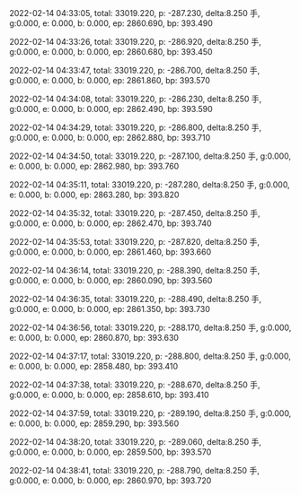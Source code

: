 2022-02-14 04:33:05, total: 33019.220, p: -287.230, delta:8.250 手, g:0.000, e: 0.000, b: 0.000, ep: 2860.690, bp: 393.490

2022-02-14 04:33:26, total: 33019.220, p: -286.920, delta:8.250 手, g:0.000, e: 0.000, b: 0.000, ep: 2860.680, bp: 393.450

2022-02-14 04:33:47, total: 33019.220, p: -286.700, delta:8.250 手, g:0.000, e: 0.000, b: 0.000, ep: 2861.860, bp: 393.570

2022-02-14 04:34:08, total: 33019.220, p: -286.230, delta:8.250 手, g:0.000, e: 0.000, b: 0.000, ep: 2862.490, bp: 393.590

2022-02-14 04:34:29, total: 33019.220, p: -286.800, delta:8.250 手, g:0.000, e: 0.000, b: 0.000, ep: 2862.880, bp: 393.710

2022-02-14 04:34:50, total: 33019.220, p: -287.100, delta:8.250 手, g:0.000, e: 0.000, b: 0.000, ep: 2862.980, bp: 393.760

2022-02-14 04:35:11, total: 33019.220, p: -287.280, delta:8.250 手, g:0.000, e: 0.000, b: 0.000, ep: 2863.280, bp: 393.820

2022-02-14 04:35:32, total: 33019.220, p: -287.450, delta:8.250 手, g:0.000, e: 0.000, b: 0.000, ep: 2862.470, bp: 393.740

2022-02-14 04:35:53, total: 33019.220, p: -287.820, delta:8.250 手, g:0.000, e: 0.000, b: 0.000, ep: 2861.460, bp: 393.660

2022-02-14 04:36:14, total: 33019.220, p: -288.390, delta:8.250 手, g:0.000, e: 0.000, b: 0.000, ep: 2860.090, bp: 393.560

2022-02-14 04:36:35, total: 33019.220, p: -288.490, delta:8.250 手, g:0.000, e: 0.000, b: 0.000, ep: 2861.350, bp: 393.730

2022-02-14 04:36:56, total: 33019.220, p: -288.170, delta:8.250 手, g:0.000, e: 0.000, b: 0.000, ep: 2860.870, bp: 393.630

2022-02-14 04:37:17, total: 33019.220, p: -288.800, delta:8.250 手, g:0.000, e: 0.000, b: 0.000, ep: 2858.480, bp: 393.410

2022-02-14 04:37:38, total: 33019.220, p: -288.670, delta:8.250 手, g:0.000, e: 0.000, b: 0.000, ep: 2858.610, bp: 393.410

2022-02-14 04:37:59, total: 33019.220, p: -289.190, delta:8.250 手, g:0.000, e: 0.000, b: 0.000, ep: 2859.290, bp: 393.560

2022-02-14 04:38:20, total: 33019.220, p: -289.060, delta:8.250 手, g:0.000, e: 0.000, b: 0.000, ep: 2859.500, bp: 393.570

2022-02-14 04:38:41, total: 33019.220, p: -288.790, delta:8.250 手, g:0.000, e: 0.000, b: 0.000, ep: 2860.970, bp: 393.720
